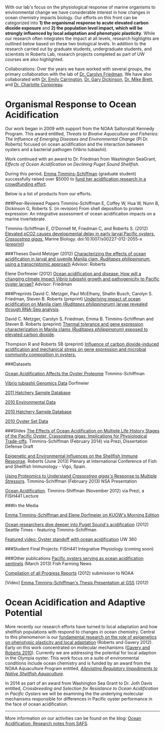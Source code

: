 With our lab's focus on the physiological response of marine organisms to environmental change we have considerable interest in how changes in ocean chemistry impacts biology. Our efforts on this front can be categorized into **1) the organismal response to acute elevated carbon dioxide exposure** and **2) the population level impact, which will be strongly influenced by local adaptation and phenotypic plasticity**. While our research often integrates the impact at all levels, research highlights are outlined below based on these two biological levels. In addition to the research carried out by graduate students, undergraduate students, and scientists in Roberts Lab, research projects completed as part of UW courses are also highlighted.

Collaborations: Over the years we have worked with several groups, the primary collaboration with the lab of [Dr. Carolyn Friedman](http://fish.washington.edu/people/friedman/). We have also collaborated with [Dr. Emily Carrington](http://depts.washington.edu/nucella/), [Dr. Gary Dickinson](http://dickinson.pages.tcnj.edu/), [Dr. Mike Brett](http://www.ce.washington.edu/people/faculty/faculty.php?id=6), and [Dr. Charlotte Corporeau](http://annuaire.ifremer.fr/cv/17079/en/).

# Organismal Response to Ocean Acidification

Our work began in 2009 with support from the NOAA Saltonstall Kennedy Program. This award entitled, _Threats to Bivalve Aquaculture and Fisheries: The Influence of Emerging Diseases and Environmental Change_ (PI Dr. Roberts) focused on ocean acidification and the interaction between oysters and a bacterial pathogen (Vibrio tubiashii).

Work continued with an award to Dr. Friedman from Washington SeaGrant, _Effects of Ocean Acidification on Declining Puget Sound Shellfish_. 

During this period, [Emma Timmins-Schiffman](http://students.washington.edu/emmats/Emmas_site/Home.html) (graduate student) successfully raised over $5000 to [fund her acidification research in a crowdfunding effort](http://www.rockethub.com/projects/6330-save-oysters-from-ocean-acidification).

Below is a list of products from our efforts.

###Peer-Reviewed Papers
Timmins-Schiffman E, Coffey W, Hua W, Nunn B, Dickinson G, Roberts S. (in revision) From shell deposition to protein expression: An integrative assessment of ocean acidification impacts on a marine invertebrate.

Timmins-Schiffman E, O’Donnell M, Friedman C, and Roberts S. (2012) [Elevated pCO2 causes developmental delay in early larval Pacific oysters, _Crassostrea gigas_.](http://link.springer.com/article/10.1007%2Fs00227-012-2055-x) Marine Biology. doi:10.1007/s00227-012-2055-x ([preprint](http://dx.doi.org/10.6084/m9.figshare.95828))

###Theses
David Metzger (2012) [Characterizing the effects of ocean acidification in larval and juvenile Manila clam, _Ruditapes philippinarum_, using a transcriptomic approach](http://fish.washington.edu/research/publications/ms_phd/Metzger_D_MS_Sp12.pdf) Advisor: Roberts

Elene Dorfmeier (2012) [Ocean acidification and disease: How will a changing climate impact *Vibrio tubiashii* growth and pathogenicity to Pacific oyster larvae?](https://digital.lib.washington.edu/researchworks/handle/1773/20742) Advisor: Friedman



###Preprints
David C. Metzger, Paul McElhany, Shallin Busch, Carolyn S. Friedman, Steven B. Roberts (preprint) [Underlying impact of ocean acidification on Manila clam (_Ruditapes philippinarum_) larvae revealed through RNA-Seq analysis](https://docs.google.com/document/d/1Ii1lODz2oThiyxZtHBblUEdzyhIVq92n8jkEjhkuuts/edit). 

David C. Metzger, Carolyn S. Friedman, Emma B. Timmins-Schiffman and Steven B. Roberts (preprint) [Thermal tolerance and gene expression characterization in Manila clams (_Ruditapes philippinarum_) exposed to elevated carbon dioxide](https://docs.google.com/document/d/1xbVdGEOeRfJH36aT9vyf4gZh3Fk4jLPCB-wYjD7QQWI/edit).

Thompson R and Roberts SB (preprint) [Influence of carbon dioxide-induced acidification and mechanical stress on gene expression and microbial community composition in oysters.](https://docs.google.com/document/d/1jYvaWR4RsSonl95ElqNX29epsO69LE4af5Rgd4xC8EI/edit)

###Datasets

[Ocean Acidification Affects the Oyster Proteome](http://dx.doi.org/10.6084/m9.figshare.654051) Timmins-Schiffman

[Vibrio tubiashii Genomics Data](http://figshare.com/authors/elene-dorfmeier/97214) Dorfmeier

[2011 Hatchery Sample Database](https://docs.google.com/spreadsheet/ccc?key=0AtV_gF766XZAdF9RNU0xS3h3SlFVWFpTV3g2bzluZUE#gid=0)

[2010 Environmental Data](https://docs.google.com/spreadsheet/ccc?key=0AtV_gF766XZAdF8xd0t0MGpQcnNJMEx5bzlMTlFpVWc#gid=0)

[2010 Hatchery Sample Database](https://docs.google.com/spreadsheet/ccc?key=0AtV_gF766XZAdC1xT05lZ3ZZbzJVdGVhVEx6T2VSVFE#gid=0) 

[2010 Oyster Set Data](https://docs.google.com/spreadsheet/ccc?key=0AtV_gF766XZAdGJiUHd1Y19RWnJWcWdhRTVFdUFad3c#gid=0)

###Slides
[The Effects of Ocean Acidification on Multiple Life History Stages of the Pacific Oyster, Crassostrea gigas: Implications for Physiological Trade-offs](http://prezi.com/mruttlb0ompa/the-effects-of-ocean-acidification-on-multiple-life-history/). Timmins-Schiffman (February 2014) via Prezi, Dissertation Defense Draft

[Epigenetic and Environmental Influences on the Shellfish Immune Response](http://www.slideshare.net/sr320/epigenetic-and-environmental-influences-on-the-shellfish-immune-response). Roberts (June 2013) Plenary at International Conference of Fish and Shellfish Immunology - Vigo, Spain.

[Using Proteomics to Understand _Crassostrea gigas's_ Response to Multiple Stressors](http://www.slideshare.net/emmats/e-timmins-schiffmannsa2013). Timmins-Schiffman (February 2013) NSA Presentation

[Ocean Acidification](http://prezi.com/je8zxvxb_jbw/fish-441-ocean-acidification/#). Timmins-Shiffman (November 2012) via Prezi, a FISH441 Lecture



###In the Media

[Emma Timmins-Schiffman and Elene Dorfmeier on KUOW's Morning Edition](http://genefish.tumblr.com/post/1127715316/elene-and-emma-on-kuows-morning-edition-talking)

[Ocean researchers dive deeper into Puget Sound's acidification](http://seattletimes.com/html/localnews/2017613197_acidification28m.html) (2012) Seattle Times - featuring Timmins-Schiffman

[Featured video: Oyster standoff with ocean acidification](http://www.washington.edu/news/2011/11/23/featured-video-oyster-standoff-with-ocean-acidification/)  UW 360


###Student Final Projects: FISH441 Integrative Physiology
(coming soon)


###Other publications
[Pacific oysters serving as ocean acidification sentinels](https://dl.dropbox.com/u/115356/FFN_OA.pdf) (March 2013) Fish Farming News

[Compilation of all Progress Reports](http://faculty.washington.edu/sr320/?page_id=1128) (2012) submission to NOAA

[Video] [Emma Timmins-Schiffman's Thesis Presentation at GSS](http://faculty.washington.edu/sr320/?p=4311) (2012)



# Ocean Acidification and Adaptive Potential 

More recently our research efforts have turned to local adaptation and how shellfish populations with respond to changes in ocean chemistry. Central to this phenomenon is our [fundamental research on the role of epigenetics on phenotypic plasticity and local adaptation](http://www.ncbi.nlm.nih.gov/pmc/articles/PMC3249382/?tool=pubmed) (Roberts and Gavery 2012). Early on this work concentrated on molecular mechanisms ([Gavery and Roberts 2010](http://www.biomedcentral.com/1471-2164/11/483)). Currently we are addressing the potential for local adaption in the Olympia oyster. This work focus on a suite of environmental conditions include ocean chemistry and is funded by an award from the NOAA Aquaculture Program entitled, [_Alleviating Regulatory Impediments to Native Shellfish Aquaculture_](http://oystergen.es/olympia/).

In 2014 as part of an award from Washington Sea Grant to Dr. Joth Davis entitled, _Crossbreeding and Selection for Resistance to Ocean Acidification in Pacific Oysters_ we will be examining the the underlying molecular mechanisms responsible for differences in Pacific oyster performance in the face of ocean acidification.

---
More information on our activities can be found on the blog: [Ocean Acidification: Research notes from SAFS](http://safsoa.wordpress.com/).
